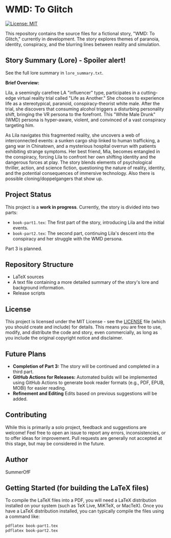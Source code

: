 # WMD: To Glitch

[![License: MIT](https://img.shields.io/badge/License-MIT-yellow.svg)](https://opensource.org/licenses/MIT)

This repository contains the source files for a fictional story, "WMD: To Glitch," currently in development. The story explores themes of paranoia, identity, conspiracy, and the blurring lines between reality and simulation. 

## Story Summary (Lore) - Spoiler alert!

See the full lore summary in `lore_summary.txt`.

**Brief Overview:**

Lila, a seemingly carefree LA "influencer" type, participates in a cutting-edge virtual reality trial called "Life as Another."  She chooses to experience life as a stereotypical, paranoid, conspiracy-theorist white male.  After the trial, she discovers that consuming alcohol triggers a disturbing personality shift, bringing the VR persona to the forefront.  This "White Male Drunk" (WMD) persona is hyper-aware, violent, and convinced of a vast conspiracy targeting him.  

As Lila navigates this fragmented reality, she uncovers a web of interconnected events: a sunken cargo ship linked to human trafficking, a gang war in Chinatown, and a mysterious hospital overrun with patients exhibiting strange symptoms.  Her best friend, Mia, becomes entangled in the conspiracy, forcing Lila to confront her own shifting identity and the dangerous forces at play. The story blends elements of psychological thriller, action, and science fiction, questioning the nature of reality, identity, and the potential consequences of immersive technology. Also there is possible cloning/doppelgangers that show up.

## Project Status

This project is a **work in progress**.  Currently, the story is divided into two parts:

*   `book-part1.tex`: The first part of the story, introducing Lila and the initial events.
*   `book-part2.tex`: The second part, continuing Lila's descent into the conspiracy and her struggle with the WMD persona.

Part 3 is planned.

## Repository Structure

*  LaTeX sources
*  A text file containing a more detailed summary of the story's lore and background information.
*  Release scripts

## License

This project is licensed under the MIT License - see the [LICENSE](LICENSE) file (which you should create and include) for details. This means you are free to use, modify, and distribute the code and story, even commercially, as long as you include the original copyright notice and disclaimer.

## Future Plans

* **Completion of Part 3:**  The story will be continued and completed in a third part.
* **GitHub Actions for Releases:**  Automated builds will be implemented using GitHub Actions to generate book reader formats (e.g., PDF, EPUB, MOBI) for easier reading.
* **Refinement and Editing** Edits based on previous suggestions will be added.

## Contributing

While this is primarily a solo project, feedback and suggestions are welcome! Feel free to open an issue to report any errors, inconsistencies, or to offer ideas for improvement.  Pull requests are generally not accepted at this stage, but may be considered in the future.

## Author

SummerOfF

## Getting Started (for building the LaTeX files)

To compile the LaTeX files into a PDF, you will need a LaTeX distribution installed on your system (such as TeX Live, MiKTeX, or MacTeX).  Once you have a LaTeX distribution installed, you can typically compile the files using a command like:

```bash
pdflatex book-part1.tex
pdflatex book-part2.tex
